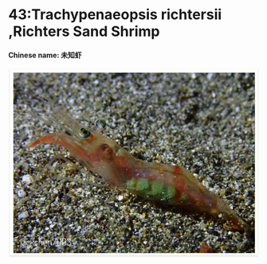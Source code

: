 # 43:Trachypenaeopsis richtersii ,Richters Sand Shrimp

#### Chinese name: 未知虾

![](../../.gitbook/assets/trachypenaeopsis-richtersii.jpg)

